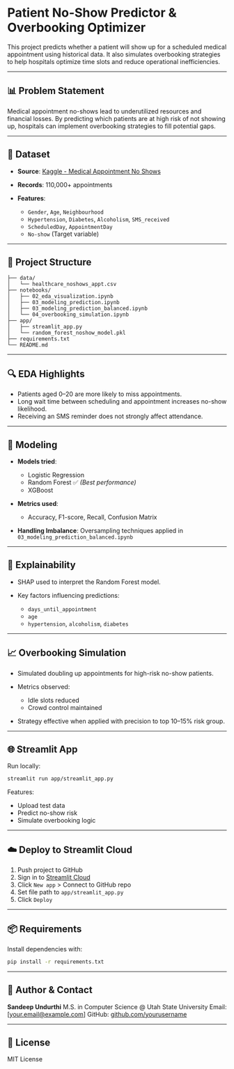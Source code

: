 # Patient No-Show Predictor & Overbooking Optimizer

This project predicts whether a patient will show up for a scheduled medical appointment using historical data. It also simulates overbooking strategies to help hospitals optimize time slots and reduce operational inefficiencies.

---

## 📊 Problem Statement

Medical appointment no-shows lead to underutilized resources and financial losses. By predicting which patients are at high risk of not showing up, hospitals can implement overbooking strategies to fill potential gaps.

---

## 📁 Dataset

* **Source**: [Kaggle - Medical Appointment No Shows](https://www.kaggle.com/datasets/joniarroba/noshowappointments)
* **Records**: 110,000+ appointments
* **Features**:

  * `Gender`, `Age`, `Neighbourhood`
  * `Hypertension`, `Diabetes`, `Alcoholism`, `SMS_received`
  * `ScheduledDay`, `AppointmentDay`
  * `No-show` (Target variable)

---

## 🔧 Project Structure

```
├── data/
│   └── healthcare_noshows_appt.csv
├── notebooks/
│   ├── 02_eda_visualization.ipynb
│   ├── 03_modeling_prediction.ipynb
│   ├── 03_modeling_prediction_balanced.ipynb
│   └── 04_overbooking_simulation.ipynb
├── app/
│   ├── streamlit_app.py
│   └── random_forest_noshow_model.pkl
├── requirements.txt
└── README.md
```

---

## 🔍 EDA Highlights

* Patients aged 0–20 are more likely to miss appointments.
* Long wait time between scheduling and appointment increases no-show likelihood.
* Receiving an SMS reminder does not strongly affect attendance.

---

## 🧠 Modeling

* **Models tried**:

  * Logistic Regression
  * Random Forest ✅ *(Best performance)*
  * XGBoost
* **Metrics used**:

  * Accuracy, F1-score, Recall, Confusion Matrix
* **Handling Imbalance**: Oversampling techniques applied in `03_modeling_prediction_balanced.ipynb`

---

## 🔎 Explainability

* SHAP used to interpret the Random Forest model.
* Key factors influencing predictions:

  * `days_until_appointment`
  * `age`
  * `hypertension`, `alcoholism`, `diabetes`

---

## 📈 Overbooking Simulation

* Simulated doubling up appointments for high-risk no-show patients.
* Metrics observed:

  * Idle slots reduced
  * Crowd control maintained
* Strategy effective when applied with precision to top 10–15% risk group.

---

## 🌐 Streamlit App

Run locally:

```bash
streamlit run app/streamlit_app.py
```

Features:

* Upload test data
* Predict no-show risk
* Simulate overbooking logic

---

## ☁️ Deploy to Streamlit Cloud

1. Push project to GitHub
2. Sign in to [Streamlit Cloud](https://streamlit.io/cloud)
3. Click `New app` > Connect to GitHub repo
4. Set file path to `app/streamlit_app.py`
5. Click `Deploy`

---

## 📦 Requirements

Install dependencies with:

```bash
pip install -r requirements.txt
```

---

## 🧠 Author & Contact

**Sandeep Undurthi**
M.S. in Computer Science @ Utah State University
Email: \[[your.email@example.com](mailto:your.email@example.com)]
GitHub: [github.com/yourusername](https://github.com/yourusername)

---

## 📌 License

MIT License
